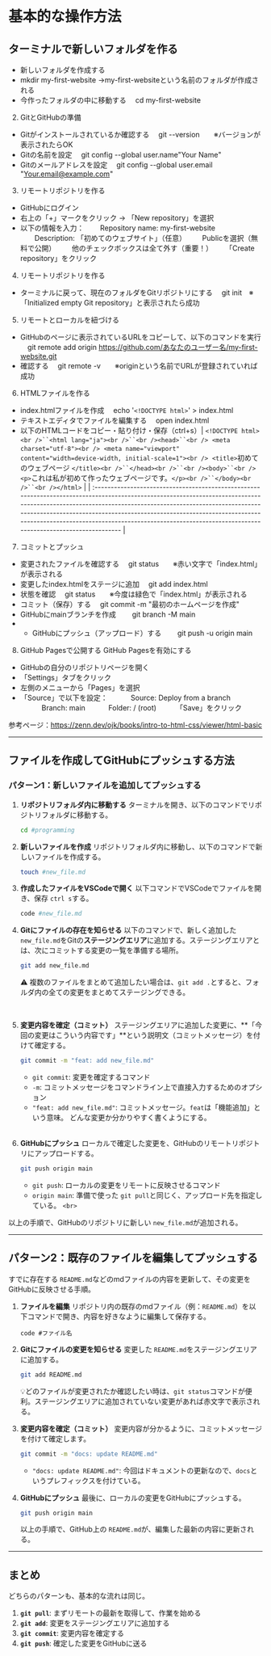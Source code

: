 # 基本的な操作方法

## ターミナルで新しいフォルダを作る

- 新しいフォルダを作成する
- mkdir my-first-website
  →my-first-websiteという名前のフォルダが作成される
- 今作ったフォルダの中に移動する
  　cd my-first-website

2. GitとGitHubの準備

- Gitがインストールされているか確認する
  　git --version　　※バージョンが表示されたらOK
- Gitの名前を設定
  　git config --global user.name"Your Name"
- Gitのメールアドレスを設定
  　git config --global user.email "Your.email@example.com"

3. リモートリポジトリを作る

- GitHubにログイン
- 右上の「+」マークをクリック → 「New repository」を選択
- 以下の情報を入力：
  　　Repository name: my-first-website
  　　Description: 「初めてのウェブサイト」（任意）
  　　Publicを選択（無料で公開）
  　　他のチェックボックスは全て外す（重要！）
  　　「Create repository」をクリック

4. リモートリポジトリを作る

- ターミナルに戻って、現在のフォルダをGitリポジトリにする
  　git init　※「Initialized empty Git repository」と表示されたら成功

5. リモートとローカルを紐づける

- GitHubのページに表示されているURLをコピーして、以下のコマンドを実行
  　git remote add origin https://github.com/あなたのユーザー名/my-first-website.git
- 確認する
  　git remote -v　　※originという名前でURLが登録されていれば成功

6. HTMLファイルを作る

- index.htmlファイルを作成
  　echo '`<!DOCTYPE html>`' > index.html
- テキストエディタでファイルを編集する
  　open index.html
- 以下のHTMLコードをコピー・貼り付け・保存（ctrl+s）| `<!DOCTYPE html><br />``<html lang="ja"><br />``<br /><head>``<br />`  `<meta charset="utf-8"><br />`  `<meta name="viewport" content="width=device-width, initial-scale=1"><br />`  `<title>`初めてのウェブページ `</title><br />``</head><br />``<br /><body>``<br />`  `<p>`これは私が初めて作ったウェブページです。`</p><br />``</body><br />``<br /></html>` |
  | :------------------------------------------------------------------------------------------------------------------------------------------------------------------------------------------------------------------------------------------------------------------------------------------------------------------------------------------------------------------------------------------ |

7. コミットとプッシュ

- 変更されたファイルを確認する
  　git status　　※赤い文字で「index.html」が表示される
- 変更したindex.htmlをステージに追加
  　git add index.html
- 状態を確認
  　git status　　※今度は緑色で「index.html」が表示される
- コミット（保存）する
  　git commit -m "最初のホームページを作成"
- GitHubにmainブランチを作成
  　　git branch -M main
- - GitHubにプッシュ（アップロード）する
    　　git push -u origin main

8. GitHub Pagesで公開する
   GitHub Pagesを有効にする

- GitHubの自分のリポジトリページを開く
- 「Settings」タブをクリック
- 左側のメニューから「Pages」を選択
- 「Source」で以下を設定：
  　　　Source: Deploy from a branch
  　　　Branch: main
  　　　Folder: / (root)
  　　　「Save」をクリック

参考ページ：https://zenn.dev/ojk/books/intro-to-html-css/viewer/html-basic

---

## ファイルを作成してGitHubにプッシュする方法

### パターン1：新しいファイルを追加してプッシュする

1. **リポジトリフォルダ内に移動する**
   ターミナルを開き、以下のコマンドでリポジトリフォルダに移動する。

   ```sh
   cd #programming
   ```
2. **新しいファイルを作成**
   リポジトリフォルダ内に移動し、以下のコマンドで新しいファイルを作成する。

   ```sh
   touch #new_file.md
   ```
3. **作成したファイルをVSCodeで開く**
   以下コマンドでVSCodeでファイルを開き、保存 `ctrl s`する。

   ```sh
   code #new_file.md
   ```
4. **Gitにファイルの存在を知らせる**
   以下のコマンドで、新しく追加した `new_file.md`をGitの**ステージングエリア**に追加する。ステージングエリアとは、次にコミットする変更の一覧を準備する場所。

   ```sh
   git add new_file.md
   ```

   ⚠️ 複数のファイルをまとめて追加したい場合は、`git add .`とすると、フォルダ内の全ての変更をまとめてステージングできる。

   <br>
5. **変更内容を確定（コミット）**
   ステージングエリアに追加した変更に、\*\*「今回の変更はこういう内容です」\*\*という説明文（コミットメッセージ）を付けて確定する。

   ```sh
   git commit -m "feat: add new_file.md"
   ```

   * `git commit`: 変更を確定するコマンド
   * `-m`: コミットメッセージをコマンドライン上で直接入力するためのオプション
   * `"feat: add new_file.md"`: コミットメッセージ。`feat`は「機能追加」という意味。
     どんな変更か分かりやすく書くようにする。

   <br>
6. **GitHubにプッシュ**
   ローカルで確定した変更を、GitHubのリモートリポジトリにアップロードする。

   ```sh
   git push origin main
   ```

   * `git push`: ローカルの変更をリモートに反映させるコマンド
   * `origin main`: 準備で使った `git pull`と同じく、アップロード先を指定している。
     `<br>`

以上の手順で、GitHubのリポジトリに新しい `new_file.md`が追加される。

---

## パターン2：既存のファイルを編集してプッシュする

すでに存在する `README.md`などのmdファイルの内容を更新して、その変更をGitHubに反映させる手順。

1. **ファイルを編集**
   リポジトリ内の既存のmdファイル（例：`README.md`）を以下コマンドで開き、内容を好きなように編集して保存する。

   ```
   code #ファイル名
   ```
2. **Gitにファイルの変更を知らせる**
   変更した `README.md`をステージングエリアに追加する。

   ```sh
   git add README.md
   ```

   💡どのファイルが変更されたか確認したい時は、`git status`コマンドが便利。ステージングエリアに追加されていない変更があれば赤文字で表示される。
3. **変更内容を確定（コミット）**
   変更内容が分かるように、コミットメッセージを付けて確定します。

   ```sh
   git commit -m "docs: update README.md"
   ```

   * `"docs: update README.md"`: 今回はドキュメントの更新なので、`docs`というプレフィックスを付けている。
4. **GitHubにプッシュ**
   最後に、ローカルの変更をGitHubにプッシュする。

   ```sh
   git push origin main
   ```

   以上の手順で、GitHub上の `README.md`が、編集した最新の内容に更新される。

---

## まとめ

どちらのパターンも、基本的な流れは同じ。

1. **`git pull`**: まずリモートの最新を取得して、作業を始める
2. **`git add`**: 変更をステージングエリアに追加する
3. **`git commit`**: 変更内容を確定する
4. **`git push`**: 確定した変更をGitHubに送る
